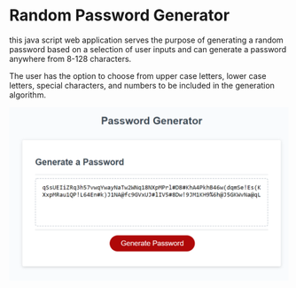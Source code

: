 # Random Password Generator



this java script web application serves the purpose of generating a random password based on a selection of user inputs and can generate a password anywhere from 8-128 characters. 

The user has the option to choose from upper case letters, lower case letters, special characters, and numbers to be included in the generation algorithm. 



![alt text](./images/_D__random-pass-generator_index.html.png)